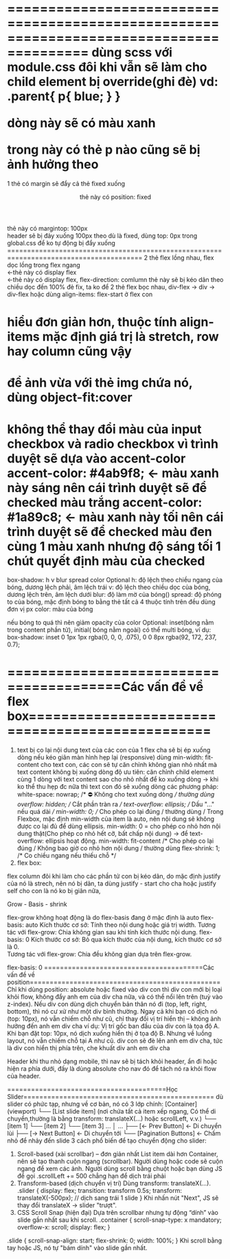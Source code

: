 
========================================================================================
dùng scss với module.css đôi khi vẫn sẽ làm cho child element bị override(ghi đè)
vd:
.parent{
    p{
        blue;
    }
}
<parent>
    <p>dòng này sẽ có màu xanh</p>
    <childComponent> trong này có thẻ p nào cũng sẽ bị ảnh hưởng theo </childComponent>
</parent>
========================================================================================
1 thẻ có margin sẽ đẩy cả thẻ fixed xuống
<header>thẻ này có position: fixed</header>
<main>thẻ này có margintop: 100px<main>
header sẽ bị đảy xuống 100px theo dù là fixed, dùng top: 0px trong global.css để ko tự động bị đẩy xuống
========================================================================================
2 thẻ flex lồng nhau, flex dọc lồng trong flex ngang
<div> <-thẻ này có display flex
    <div> <-thẻ này có display flex, flex-direction: comlumn
    thẻ này sẽ bị kéo dãn theo chiều dọc đến 100%
    đẻ fix, ta ko để 2 thẻ flex bọc nhau, div-flex -> div -> div-flex
    hoặc dùng align-items: flex-start ở flex con
    </div>
</div>

hiểu đơn giản hơn, thuộc tính align-items mặc định giá trị là stretch, row hay column cũng 
vậy
========================================================================================
để ảnh vừa với thẻ img chứa nó, dùng object-fit:cover
========================================================================================
không thể thay đổi màu của input checkbox và radio checkbox vì trình duyệt sẽ dựa vào accent-color
accent-color: #4ab9f8; <- màu xanh này sáng nên cái trình duyệt sẽ để checked màu trắng
accent-color: #1a89c8; <- màu xanh này tối nên cái trình duyệt sẽ để checked màu đen
cùng 1 màu xanh nhưng độ sáng tối 1 chút quyết định màu của checked
========================================================================================
box-shadow: h v blur spread color Optional
h: độ lệch theo chiều ngang của bóng, dương lệch phải, âm lệch trái
v: độ lệch theo chiều dọc của bóng, dương lệch trên, âm lệch dưới
blur: độ làm mờ của bóng()
spread: độ phóng to của bóng, mặc định bóng to bằng thẻ 
tất cả 4 thuộc tính trên đều dùng đơn vị px
color: màu của bóng

nếu bóng to quá thì nên giảm opacity của color
Optional: inset(bóng nằm trong content phần tử), initial( bóng nằm ngoài)
có thể multi bóng, ví dụ:
box-shadow: inset 0 1px 1px rgba(0, 0, 0, .075), 0 0 8px rgba(92, 172, 237, 0.7);
# ========================================Các vấn đề về flex box================================================
1. text bị co lại
nội dung text của các con của 1 flex cha sẽ bị ép xuống dòng nếu kéo giãn màn hình hẹp lại (responsive)
dùng min-width: fit-content cho text con, các con sẽ tự căn chỉnh không gian nhỏ nhất mà text content không bị xuống dòng
độ ưu tiên: căn chỉnh child element cùng 1 dòng với text content sao cho nhỏ nhất để ko xuống dòng -> khi ko thể thu hẹp đc nữa thì text con đó sẽ xuống dòng
các phương pháp:   
    white-space: nowrap;       /* ⛔ Không cho text xuống dòng */ thường dùng
    overflow: hidden;          /* Cắt phần tràn ra */
    text-overflow: ellipsis;   /* Dấu "..." nếu quá dài */
    min-width: 0;              /* Cho phép co lại đúng / thường dùng / Trong Flexbox, mặc định min-width của item là auto, nên nội dung sẽ không được co lại đủ để dùng ellipsis. min-width: 0 = cho phép co nhỏ hơn nội dung thật(Cho phép co nhỏ hết cỡ, bất chấp nội dung) → để text-overflow: ellipsis hoạt động.
    min-width: fit-content     /* Cho phép co lại đúng / 	Không bao giờ co nhỏ hơn nội dung / thường dùng
    flex-shrink: 1;            /* Co chiều ngang nếu thiếu chỗ */
2. flex box:

flex column đôi khi làm cho các phần tử con bị kéo dãn, do mặc định  justify của nó là strech, nên nó bị dãn, ta dùng justify - start cho cha hoặc justify self cho con là nó ko bị giãn nữa,

Grow - Basis - shrink

flex-grow không hoạt động là do flex-basis đang ở mặc định là auto
flex-basis: auto
Kích thước cơ sở: Tính theo nội dung hoặc giá trị width.
Tương tác với flex-grow: Chia không gian sau khi tính kích thước nội dung.
flex-basis: 0
Kích thước cơ sở: Bỏ qua kích thước của nội dung, kích thước cơ sở là 0.	
Tương tác với flex-grow:	Chia đều không gian dựa trên flex-grow.	



flex-basis: 0
========================================Các vấn đề về position================================================
Chỉ khi dùng position: absolute hoặc fixed vào div con thì div con mới bị loại khỏi flow, không đẩy anh em của div cha nữa, và có thể nổi lên trên (tuỳ vào z-index). Nếu div con dùng dịch chuyển bản thân nó đi (top, left, right, bottom), thì nó cư xử như một div bình thường.
Ngay cả khi bạn có dịch nó (top: 10px), nó vẫn chiếm chỗ như cũ, chỉ thay đổi vị trí hiển thị – không ảnh hưởng đến anh em div cha
ví dụ: Vị trí gốc ban đầu của div con là tọa độ A. Khi bạn đặt top: 10px, nó dịch xuống hiển thị ở tọa độ B. Nhưng về luồng layout, nó vẫn chiếm chỗ tại A như cũ.  div con sẽ đè lên anh em div cha, tức là div con hiển thị phía trên, che khuất div anh em div cha

Header khi thu nhỏ dạng mobile, thì nav sẽ bị tách khỏi header, ẩn đi hoặc hiện ra phía dưới, đấy là dùng absolute cho nav đó để tách nó ra khỏi flow của header.

========================================Học Slider================================================
dù slider có phức tạp, nhưng về cơ bản, nó có 3 lớp chính:
[Container] (viewport) <!-- Có overflow: hidden để ẩn những ảnh bên ngoài khung nhìn. -->
    └── [List slide item] (nơi chứa tất cả item xếp ngang, Có thể di chuyển,thường là bằng transform: translateX(...) hoặc scrollLeft, v.v.)
            └── [item 1]
            └── [item 2]
            └── [item 3]
            ...
             │     ...
├── [← Prev Button]         ← Di chuyển lùi
├── [→ Next Button]         ← Di chuyển tới
└── [Pagination Buttons]    ← Chấm nhỏ để nhảy đến slide
3 cách phổ biến để tạo chuyển động cho slider:

1. Scroll-based (xài scrollbar) – đơn giản nhất
List item dài hơn Container, nên sẽ tạo thanh cuộn ngang (scrollbar).
Người dùng hoặc code sẽ cuộn ngang để xem các ảnh. Người dùng scroll bằng chuột hoặc bạn dùng JS để gọi .scrollLeft += 500 chẳng hạn để dịch trái phải
2. Transform-based (dịch chuyển vị trí) Dùng  transform: translateX(...).
.slider {
  display: flex;
  transition: transform 0.5s;
  transform: translateX(-500px); // dịch sang trái 1 slide
}
Khi nhấn nút "Next", JS sẽ thay đổi translateX → slider "trượt".
3. CSS Scroll Snap (hiện đại)
Dựa trên scrollbar nhưng tự động “dính” vào slide gần nhất sau khi scroll.
.container {
  scroll-snap-type: x mandatory;
  overflow-x: scroll;
  display: flex;
}

.slide {
  scroll-snap-align: start;
  flex-shrink: 0;
  width: 100%;
}
Khi scroll bằng tay hoặc JS, nó tự "bám dính" vào slide gần nhất.

